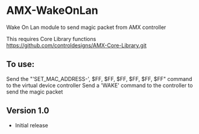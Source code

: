 AMX-WakeOnLan
=============

Wake On Lan module to send magic packet from AMX controller

This requires Core Library functions
https://github.com/controldesigns/AMX-Core-Library.git

To use:
-------------
Send the "'SET_MAC_ADDRESS-', $FF, $FF, $FF, $FF, $FF, $FF" command to the virtual device controller
Send a 'WAKE' command to the controller to send the magic packet

Version 1.0
-------------
- Initial release
